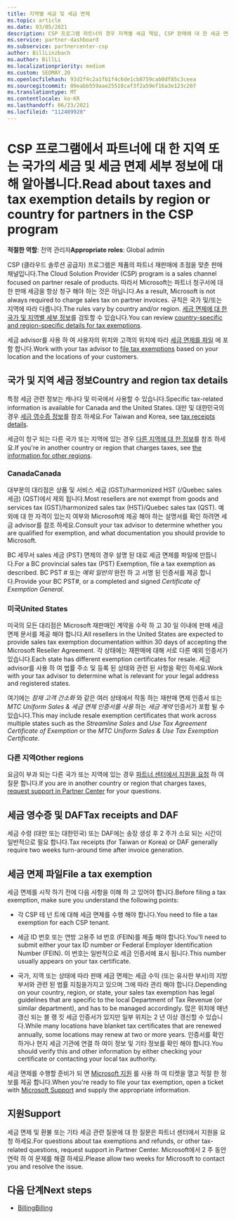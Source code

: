 ```yaml
---
title: 지역별 세금 및 세금 면제
ms.topic: article
ms.date: 03/05/2021
description: CSP 프로그램 파트너의 경우 지역별 세금 책임, CSP 판매에 대 한 세금 면제를 제출 하는 방법 및 세금 질문에 대 한 지원을 받는 방법에 대해 알아보세요.
ms.service: partner-dashboard
ms.subservice: partnercenter-csp
author: BillLinzbach
ms.author: BillLi
ms.localizationpriority: medium
ms.custom: SEOMAY.20
ms.openlocfilehash: 93d2f4c2a1fb1f4c6de1cb8759cab0df85c3ceea
ms.sourcegitcommit: 09eabb559aae25518caf3f2a59ef16a3e123c207
ms.translationtype: MT
ms.contentlocale: ko-KR
ms.lasthandoff: 06/23/2021
ms.locfileid: "112489920"
---
```

# <a name="read-about-taxes-and-tax-exemption-details-by-region-or-country-for-partners-in-the-csp-program"></a><span data-ttu-id="00e65-103">CSP 프로그램에서 파트너에 대 한 지역 또는 국가의 세금 및 세금 면제 세부 정보에 대해 알아봅니다.</span><span class="sxs-lookup"><span data-stu-id="00e65-103">Read about taxes and tax exemption details by region or country for partners in the CSP program</span></span>

<span data-ttu-id="00e65-104">**적절한 역할**: 전역 관리자</span><span class="sxs-lookup"><span data-stu-id="00e65-104">**Appropriate roles**: Global admin</span></span>

<span data-ttu-id="00e65-105">CSP (클라우드 솔루션 공급자) 프로그램은 제품의 파트너 재판매에 초점을 맞춘 판매 채널입니다.</span><span class="sxs-lookup"><span data-stu-id="00e65-105">The Cloud Solution Provider (CSP) program is a sales channel focused on partner resale of products.</span></span> <span data-ttu-id="00e65-106">따라서 Microsoft는 파트너 청구서에 대 한 판매 세금을 항상 청구 해야 하는 것은 아닙니다.</span><span class="sxs-lookup"><span data-stu-id="00e65-106">As a result, Microsoft is not always required to charge sales tax on partner invoices.</span></span> <span data-ttu-id="00e65-107">규칙은 국가 및/또는 지역에 따라 다릅니다.</span><span class="sxs-lookup"><span data-stu-id="00e65-107">The rules vary by country and/or region.</span></span> <span data-ttu-id="00e65-108">[세금 면제에 대 한 국가 및 지역별 세부 정보](#country-and-region-tax-details)를 검토할 수 있습니다.</span><span class="sxs-lookup"><span data-stu-id="00e65-108">You can review [country-specific and region-specific details for tax exemptions](#country-and-region-tax-details).</span></span>

<span data-ttu-id="00e65-109">세금 advisor를 사용 하 여 사용자의 위치와 고객의 위치에 따라 [세금 면제를 파일](#file-a-tax-exemption) 에 포함 합니다.</span><span class="sxs-lookup"><span data-stu-id="00e65-109">Work with your tax advisor to [file tax exemptions](#file-a-tax-exemption) based on your location and the locations of your customers.</span></span>

## <a name="country-and-region-tax-details"></a><span data-ttu-id="00e65-110">국가 및 지역 세금 정보</span><span class="sxs-lookup"><span data-stu-id="00e65-110">Country and region tax details</span></span>

<span data-ttu-id="00e65-111">특정 세금 관련 정보는 캐나다 및 미국에서 사용할 수 있습니다.</span><span class="sxs-lookup"><span data-stu-id="00e65-111">Specific tax-related information is available for Canada and the United States.</span></span> <span data-ttu-id="00e65-112">대만 및 대한민국의 경우 [세금 영수증 정보](#tax-receipts-and-daf)를 참조 하세요.</span><span class="sxs-lookup"><span data-stu-id="00e65-112">For Taiwan and Korea, see [tax receipts details](#tax-receipts-and-daf).</span></span>

<span data-ttu-id="00e65-113">세금이 청구 되는 다른 국가 또는 지역에 있는 경우 [다른 지역에 대 한 정보](#other-regions)를 참조 하세요.</span><span class="sxs-lookup"><span data-stu-id="00e65-113">If you're in another country or region that charges taxes, see [the information for other regions](#other-regions).</span></span>


### <a name="canada"></a><span data-ttu-id="00e65-114">Canada</span><span class="sxs-lookup"><span data-stu-id="00e65-114">Canada</span></span>

<span data-ttu-id="00e65-115">대부분의 대리점은 상품 및 서비스 세금 (GST)/harmonized HST (/Quebec sales 세금) (QST)에서 제외 됩니다.</span><span class="sxs-lookup"><span data-stu-id="00e65-115">Most resellers are not exempt from goods and services tax (GST)/harmonized sales tax (HST)/Quebec sales tax (QST).</span></span> <span data-ttu-id="00e65-116">예외에 대 한 자격이 있는지 여부와 Microsoft에 제공 해야 하는 설명서를 확인 하려면 세금 advisor를 참조 하세요.</span><span class="sxs-lookup"><span data-stu-id="00e65-116">Consult your tax advisor to determine whether you are qualified for exemption, and what documentation you should provide to Microsoft.</span></span>

<span data-ttu-id="00e65-117">BC 세무서 sales 세금 (PST) 면제의 경우 설명 된 대로 세금 면제를 파일에 만듭니다.</span><span class="sxs-lookup"><span data-stu-id="00e65-117">For a BC provincial sales tax (PST) Exemption, file a tax exemption as described.</span></span> <span data-ttu-id="00e65-118">BC PST # 또는 *예외 일반의* 완전 하 고 서명 된 인증서를 제공 합니다.</span><span class="sxs-lookup"><span data-stu-id="00e65-118">Provide your BC PST#, or a completed and signed *Certificate of Exemption General*.</span></span>

### <a name="united-states"></a><span data-ttu-id="00e65-119">미국</span><span class="sxs-lookup"><span data-stu-id="00e65-119">United States</span></span>

<span data-ttu-id="00e65-120">미국의 모든 대리점은 Microsoft 재판매인 계약을 수락 하 고 30 일 이내에 판매 세금 면제 문서를 제공 해야 합니다.</span><span class="sxs-lookup"><span data-stu-id="00e65-120">All resellers in the United States are expected to provide sales tax exemption documentation within 30 days of accepting the Microsoft Reseller Agreement.</span></span> <span data-ttu-id="00e65-121">각 상태에는 재판매에 대해 서로 다른 예외 인증서가 있습니다.</span><span class="sxs-lookup"><span data-stu-id="00e65-121">Each state has different exemption certificates for resale.</span></span> <span data-ttu-id="00e65-122">세금 advisor를 사용 하 여 법률 주소 및 등록 된 상태와 관련 된 사항을 확인 하세요.</span><span class="sxs-lookup"><span data-stu-id="00e65-122">Work with your tax advisor to determine what is relevant for your legal address and registered states.</span></span>

<span data-ttu-id="00e65-123">여기에는 *잠재 고객 간소화* 와 같은 여러 상태에서 작동 하는 재판매 면제 인증서 또는 *MTC Uniform Sales & 세금 면제 인증서를 사용* 하는 *세금 계약* 인증서가 포함 될 수 있습니다.</span><span class="sxs-lookup"><span data-stu-id="00e65-123">This may include resale exemption certificates that work across multiple states such as the *Streamline Sales* and *Use Tax Agreement Certificate of Exemption* or the *MTC Uniform Sales & Use Tax Exemption Certificate*.</span></span>

### <a name="other-regions"></a><span data-ttu-id="00e65-124">다른 지역</span><span class="sxs-lookup"><span data-stu-id="00e65-124">Other regions</span></span>

<span data-ttu-id="00e65-125">요금이 부과 되는 다른 국가 또는 지역에 있는 경우 [파트너 센터에서 지원을 요청](#support) 하 여 질문 합니다.</span><span class="sxs-lookup"><span data-stu-id="00e65-125">If you are in another country or region that charges taxes, [request support in Partner Center](#support) for your questions.</span></span>

## <a name="tax-receipts-and-daf"></a><span data-ttu-id="00e65-126">세금 영수증 및 DAF</span><span class="sxs-lookup"><span data-stu-id="00e65-126">Tax receipts and DAF</span></span>

<span data-ttu-id="00e65-127">세금 수령 (대만 또는 대한민국) 또는 DAF에는 송장 생성 후 2 주가 소요 되는 시간이 일반적으로 필요 합니다.</span><span class="sxs-lookup"><span data-stu-id="00e65-127">Tax receipts (for Taiwan or Korea) or DAF generally require two weeks turn-around time after invoice generation.</span></span>

## <a name="file-a-tax-exemption"></a><span data-ttu-id="00e65-128">세금 면제 파일</span><span class="sxs-lookup"><span data-stu-id="00e65-128">File a tax exemption</span></span>

<span data-ttu-id="00e65-129">세금 면제를 시작 하기 전에 다음 사항을 이해 하 고 있어야 합니다.</span><span class="sxs-lookup"><span data-stu-id="00e65-129">Before filing a tax exemption, make sure you understand the following points:</span></span>

- <span data-ttu-id="00e65-130">각 CSP 테 넌 트에 대해 세금 면제를 수행 해야 합니다.</span><span class="sxs-lookup"><span data-stu-id="00e65-130">You need to file a tax exemption for each CSP tenant.</span></span>

- <span data-ttu-id="00e65-131">세금 ID 번호 또는 연방 고용주 Id 번호 (FEIN)를 제출 해야 합니다.</span><span class="sxs-lookup"><span data-stu-id="00e65-131">You'll need to submit either your tax ID number or Federal Employer Identification Number (FEIN).</span></span> <span data-ttu-id="00e65-132">이 번호는 일반적으로 세금 인증서에 표시 됩니다.</span><span class="sxs-lookup"><span data-stu-id="00e65-132">This number usually appears on your tax certificate.</span></span>

- <span data-ttu-id="00e65-133">국가, 지역 또는 상태에 따라 판매 세금 면제는 세금 수익 (또는 유사한 부서)의 지방 부서와 관련 된 법률 지침을가지고 있으며 그에 따라 관리 해야 합니다.</span><span class="sxs-lookup"><span data-stu-id="00e65-133">Depending on your country, region, or state, your sales tax exemption has legal guidelines that are specific to the local Department of Tax Revenue (or similar department), and has to be managed accordingly.</span></span> <span data-ttu-id="00e65-134">많은 위치에 매년 갱신 되는 블 랭 킷 세금 인증서가 있지만 일부 위치는 2 년 이상 갱신할 수 있습니다.</span><span class="sxs-lookup"><span data-stu-id="00e65-134">While many locations have blanket tax certificates that are renewed annually, some locations may renew at two or more years.</span></span> <span data-ttu-id="00e65-135">인증서를 확인 하거나 현지 세금 기관에 연결 하 여이 정보 및 기타 정보를 확인 해야 합니다.</span><span class="sxs-lookup"><span data-stu-id="00e65-135">You should verify this and other information by either checking your certificate or contacting your local tax authority.</span></span>

<span data-ttu-id="00e65-136">세금 면제를 수행할 준비가 되 면 [Microsoft 지원](https://partner.microsoft.com/dashboard/support/csp/servicerequests/create?stage=2&topicid=92930319-ced6-c18b-d7a6-d62b22d60aa5) 를 사용 하 여 티켓을 열고 적절 한 정보를 제공 합니다.</span><span class="sxs-lookup"><span data-stu-id="00e65-136">When you're ready to file your tax exemption, open a ticket with [Microsoft Support](https://partner.microsoft.com/dashboard/support/csp/servicerequests/create?stage=2&topicid=92930319-ced6-c18b-d7a6-d62b22d60aa5) and supply the appropriate information.</span></span>

## <a name="support"></a><span data-ttu-id="00e65-137">지원</span><span class="sxs-lookup"><span data-stu-id="00e65-137">Support</span></span>

<span data-ttu-id="00e65-138">세금 면제 및 환불 또는 기타 세금 관련 질문에 대 한 질문은 파트너 센터에서 지원을 요청 하세요.</span><span class="sxs-lookup"><span data-stu-id="00e65-138">For questions about tax exemptions and refunds, or other tax-related questions, request support in Partner Center.</span></span> <span data-ttu-id="00e65-139">Microsoft에서 2 주 동안 연락 하 여 문제를 해결 하세요.</span><span class="sxs-lookup"><span data-stu-id="00e65-139">Please allow two weeks for Microsoft to contact you and resolve the issue.</span></span>

## <a name="next-steps"></a><span data-ttu-id="00e65-140">다음 단계</span><span class="sxs-lookup"><span data-stu-id="00e65-140">Next steps</span></span>

- [<span data-ttu-id="00e65-141">Billing</span><span class="sxs-lookup"><span data-stu-id="00e65-141">Billing</span></span>](billing.md)
